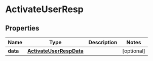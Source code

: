 # ActivateUserResp

## Properties
Name | Type | Description | Notes
------------ | ------------- | ------------- | -------------
**data** | [**ActivateUserRespData**](ActivateUserRespData.md) |  |  [optional]
